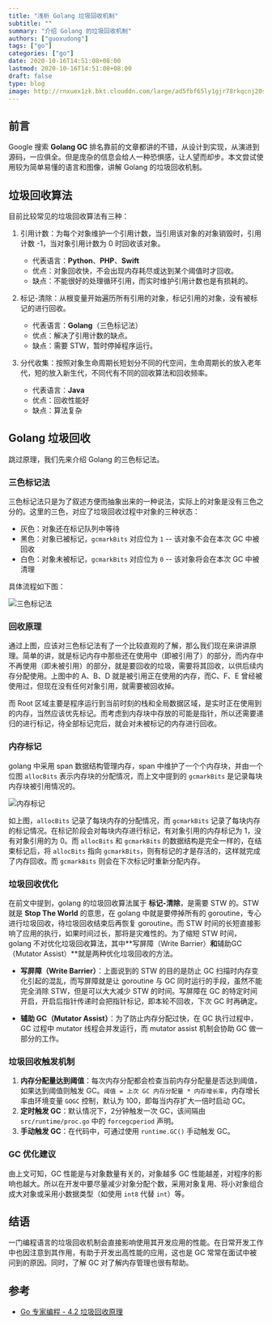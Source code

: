```yaml
---
title: "浅析 Golang 垃圾回收机制"
subtitle: ""
summary: "介绍 Golang 的垃圾回收机制"
authors: ["guoxudong"]
tags: ["go"]
categories: ["go"]
date: 2020-10-16T14:51:08+08:00
lastmod: 2020-10-16T14:51:08+08:00
draft: false
type: blog
image: http://rnxuex1zk.bkt.clouddn.com/large/ad5fbf65ly1gjr78rkqcnj20sg0e879e.jpg
---
```

## 前言

Google 搜索 **Golang GC** 排名靠前的文章都讲的不错，从设计到实现，从演进到源码，一应俱全。但是庞杂的信息会给人一种恐惧感，让人望而却步。本文尝试使用较为简单易懂的语言和图像，讲解 Golang 的垃圾回收机制。

## 垃圾回收算法

目前比较常见的垃圾回收算法有三种：

1. 引用计数：为每个对象维护一个引用计数，当引用该对象的对象销毁时，引用计数 -1，当对象引用计数为 0 时回收该对象。
    * 代表语言：**Python**、**PHP**、**Swift**
    * 优点：对象回收快，不会出现内存耗尽或达到某个阈值时才回收。
    * 缺点：不能很好的处理循环引用，而实时维护引用计数也是有损耗的。

2. 标记-清除：从根变量开始遍历所有引用的对象，标记引用的对象，没有被标记的进行回收。
    * 代表语言：**Golang**（三色标记法）
    * 优点：解决了引用计数的缺点。
    * 缺点：需要 STW，暂时停掉程序运行。

3. 分代收集：按照对象生命周期长短划分不同的代空间，生命周期长的放入老年代，短的放入新生代，不同代有不同的回收算法和回收频率。
    * 代表语言：**Java**
    * 优点：回收性能好
    * 缺点：算法复杂

## Golang 垃圾回收

跳过原理，我们先来介绍 Golang 的三色标记法。

### 三色标记法

三色标记法只是为了叙述方便而抽象出来的一种说法，实际上的对象是没有三色之分的。这里的三色，对应了垃圾回收过程中对象的三种状态：

* 灰色：对象还在标记队列中等待
* 黑色：对象已被标记，`gcmarkBits` 对应位为 `1` -- 该对象不会在本次 GC 中被回收
* 白色：对象未被标记，`gcmarkBits` 对应位为 `0` -- 该对象将会在本次 GC 中被清理

具体流程如下图：

![三色标记法](http://rnxuex1zk.bkt.clouddn.com/large/ad5fbf65ly1gjr5wkuzduj20mr0ra15z.jpg)

### 回收原理

通过上图，应该对三色标记法有了一个比较直观的了解，那么我们现在来讲讲原理。简单的讲，就是标记内存中那些还在使用中（即被引用了）的部分，而内存中不再使用（即未被引用）的部分，就是要回收的垃圾，需要将其回收，以供后续内存分配使用。上图中的 A、B、D 就是被引用正在使用的内存，而C、F、E 曾经被使用过，但现在没有任何对象引用，就需要被回收掉。

而 Root 区域主要是程序运行到当前时刻的栈和全局数据区域，是实时正在使用到的内存，当然应该优先标记。而考虑到内存块中存放的可能是指针，所以还需要递归的进行标记，待全部标记完后，就会对未被标记的内存进行回收。

### 内存标记

golang 中采用 span 数据结构管理内存，span 中维护了一个个内存块，并由一个位图 `allocBits` 表示内存块的分配情况，而上文中提到的 `gcmarkBits` 是记录每块内存块被引用情况的。

![内存标记](http://rnxuex1zk.bkt.clouddn.com/large/ad5fbf65ly1gjr43y6br8j20mr07aq50.jpg)

如上图，`allocBits` 记录了每块内存的分配情况，而 `gcmarkBits` 记录了每块内存的标记情况。在标记阶段会对每块内存进行标记，有对象引用的内存标记为 1，没有对象引用的为 0。而 `allocBits` 和 `gcmarkBits` 的数据结构是完全一样的，在结束标记后，将 `allocBits` 指向 `gcmarkBits`，则有标记的才是存活的，这样就完成了内存回收。而 `gcmarkBits` 则会在下次标记时重新分配内存。

### 垃圾回收优化

在前文中提到，golang 的垃圾回收算法属于 **标记-清除**，是需要 STW 的。STW 就是 **Stop The World** 的意思，在 golang 中就是要停掉所有的 goroutine，专心进行垃圾回收，待垃圾回收结束后再恢复 goroutine。而 STW 时间的长短直接影响了应用的执行，如果时间过长，那将是灾难性的。为了缩短 STW 时间，golang 不对优化垃圾回收算法，其中**写屏障（Write Barrier）**和**辅助GC（Mutator Assist）**就是两种优化垃圾回收的方法。

* **写屏障（Write Barrier）**：上面说到的 STW 的目的是防止 GC 扫描时内存变化引起的混乱，而写屏障就是让 goroutine 与 GC 同时运行的手段，虽然不能完全消除 STW，但是可以大大减少 STW 的时间。写屏障在 GC 的特定时间开启，开启后指针传递时会把指针标记，即本轮不回收，下次 GC 时再确定。

* **辅助 GC（Mutator Assist）**：为了防止内存分配过快，在 GC 执行过程中，GC 过程中 mutator 线程会并发运行，而 mutator assist 机制会协助 GC 做一部分的工作。

### 垃圾回收触发机制

1. **内存分配量达到阈值**：每次内存分配都会检查当前内存分配量是否达到阈值，如果达到阈值则触发 GC。`阈值 = 上次 GC 内存分配量 * 内存增长率`，内存增长率由环境变量 `GOGC` 控制，默认为 100，即每当内存扩大一倍时启动 GC。
2. **定时触发 GC**：默认情况下，2分钟触发一次 GC，该间隔由 `src/runtime/proc.go` 中的 `forcegcperiod` 声明。
3. **手动触发 GC**：在代码中，可通过使用 `runtime.GC()` 手动触发 GC。

### GC 优化建议

由上文可知，GC 性能是与对象数量有关的，对象越多 GC 性能越差，对程序的影响也越大。所以在开发中要尽量减少对象分配个数，采用对象复用、将小对象组合成大对象或采用小数据类型（如使用 `int8` 代替 `int`）等。

## 结语

一门编程语言的垃圾回收机制会直接影响使用其开发应用的性能。在日常开发工作中也因注意到其作用，有助于开发出高性能的应用，这也是 GC 常常在面试中被问到的原因。同时，了解 GC 对了解内存管理也很有帮助。

## 参考

- [Go 专家编程 - 4.2 垃圾回收原理](https://www.bookstack.cn/read/GoExpertProgramming/chapter04-4.2-garbage_collection.md)
